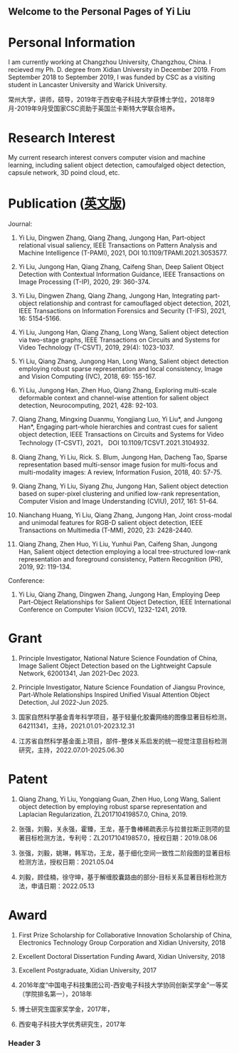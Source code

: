 ## Welcome to the Personal Pages of Yi Liu 
# Personal Information
I am currently working at Changzhou University, Changzhou, China. I recieved my Ph. D. degree from Xidian University in December 2019. From September 2018 to September 2019, I was funded by CSC as a visiting student in Lancaster University and Warick University.

常州大学，讲师，硕导，2019年于西安电子科技大学获博士学位，2018年9月-2019年9月受国家CSC资助于英国兰卡斯特大学联合培养。

# Research Interest
My current research interest convers computer vision and machine learning, including salient object detection, camoufalged object detection, capsule network, 3D poind cloud, etc.
# Publication (<a href="https://scholar.google.com/citations?user=1EoCoNYAAAAJ&hl=zh-CN&oi=ao">英文版</a>)
Journal:

1. Yi Liu, Dingwen Zhang, Qiang Zhang, Jungong Han, Part-object relational visual saliency, IEEE Transactions on Pattern Analysis and Machine Intelligence (T-PAMI), 2021, DOI 10.1109/TPAMI.2021.3053577.

2. Yi Liu, Jungong Han, Qiang Zhang, Caifeng Shan, Deep Salient Object Detection with Contextual Information Guidance, IEEE Transactions on Image Processing (T-IP), 2020, 29: 360-374.

3. Yi Liu, Dingwen Zhang, Qiang Zhang, Jungong Han, Integrating part-object relationship and contrast for camouflaged object detection, 2021, IEEE Transactions on Information Forensics and Security (T-IFS), 2021, 16: 5154-5166.

4. Yi Liu, Jungong Han, Qiang Zhang, Long Wang, Salient object detection via two-stage graphs, IEEE Transactions on Circuits and Systems for Video Technology (T-CSVT), 2019, 29(4): 1023-1037.

5. Yi Liu, Qiang Zhang, Jungong Han, Long Wang, Salient object detection employing robust sparse representation and local consistency, Image and Vision Computing (IVC), 2018, 69: 155-167.

6. Yi Liu, Jungong Han, Zhen Huo, Qiang Zhang, Exploring multi-scale deformable context and channel-wise attention for salient object detection, Neurocomputing, 2021, 428: 92-103.

7. Qiang Zhang, Mingxing Duanmu, Yongjiang Luo, Yi Liu*, and Jungong Han*, Engaging part-whole hierarchies and contrast cues for salient object detection, IEEE Transactions on Circuits and Systems for Video Technology (T-CSVT), 2021， DOI 10.1109/TCSVT.2021.3104932.

8. Qiang Zhang, Yi Liu, Rick. S. Blum, Jungong Han, Dacheng Tao, Sparse representation based multi-sensor image fusion for multi-focus and multi-modality images: A review, Information Fusion, 2018, 40: 57-75.

9. Qiang Zhang, Yi Liu, Siyang Zhu, Jungong Han, Salient object detection based on super-pixel clustering and unified low-rank representation, Computer Vision and Image Understanding (CVIU), 2017, 161: 51-64.

10. Nianchang Huang, Yi Liu, Qiang Zhang, Jungong Han, Joint cross-modal and unimodal features for RGB-D salient object detection, IEEE Transactions on Multimedia (T-MM), 2020, 23: 2428-2440.

11. Qiang Zhang, Zhen Huo, Yi Liu, Yunhui Pan, Caifeng Shan, Jungong Han, Salient object detection employing a local tree-structured low-rank representation and foreground consistency, Pattern Recognition (PR), 2019, 92: 119-134.

Conference:

1. Yi Liu, Qiang Zhang, Dingwen Zhang, Jungong Han, Employing Deep Part-Object Relationships for Salient Object Detection, IEEE International Conference on Computer Vision (ICCV), 1232-1241, 2019.

# Grant
1. Principle Investigator, National Nature Science Foundation of China, Image Salient Object Detection based on the Lightweight Capsule Network, 62001341, Jan 2021-Dec 2023.

2. Principle Investigator, Nature Science Foundation of Jiangsu Province, Part-Whole Relationships Inspired Unified Visual Attention Object Detection, Jul 2022-Jun 2025.

1. 国家自然科学基金青年科学项目，基于轻量化胶囊网络的图像显著目标检测，64211341，主持，2021.01.01-2023.12.31

2. 江苏省自然科学基金面上项目，部件-整体关系启发的统一视觉注意目标检测研究，主持，2022.07.01-2025.06.30

# Patent
1. Qiang Zhang, Yi Liu, Yongqiang Guan, Zhen Huo, Long Wang, Salient object detection by employing robust sparse representation and Laplacian Regularization, ZL201710419857.0, China, 2019.

1. 张强，刘毅，关永强，霍臻，王龙，基于鲁棒稀疏表示与拉普拉斯正则项的显著目标检测方法，专利号：ZL201710419857.0，授权日期：2019.08.06

2. 张强，刘毅，姚琳，韩军功，王龙，基于细化空间一致性二阶段图的显著目标检测方法，授权日期：2021.05.04

3. 刘毅，顾佳楠，徐守坤，基于解缠胶囊路由的部分-目标关系显著目标检测方法，申请日期：2022.05.13

# Award
1. First Prize Scholarship for Collaborative Innovation Scholarship of China, Electronics Technology Group Corporation and Xidian University, 2018

2. Excellent Doctoral Dissertation Funding Award, Xidian University, 2018

3. Excellent Postgraduate, Xidian University, 2017

1. 2016年度“中国电子科技集团公司-西安电子科技大学协同创新奖学金”一等奖（学院排名第一），2018年

2. 博士研究生国家奖学金，2017年，

3. 西安电子科技大学优秀研究生，2017年

### Header 3
